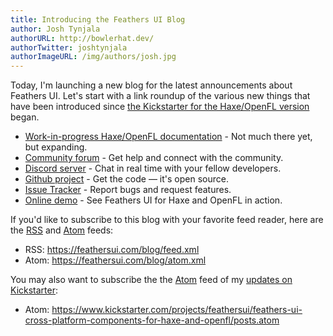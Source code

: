 ```yaml
---
title: Introducing the Feathers UI Blog
author: Josh Tynjala
authorURL: http://bowlerhat.dev/
authorTwitter: joshtynjala
authorImageURL: /img/authors/josh.jpg
---
```


Today, I'm launching a new blog for the latest announcements about Feathers UI. Let's start with a link roundup of the various new things that have been introduced since [the Kickstarter for the Haxe/OpenFL version](https://www.kickstarter.com/projects/feathersui/feathers-ui-cross-platform-components-for-haxe-and-openfl) began.

<!-- truncate -->

- [Work-in-progress Haxe/OpenFL documentation](/learn/haxe-openfl/installation) - Not much there yet, but expanding.
- [Community forum](https://community.feathersui.com/) - Get help and connect with the community.
- [Discord server](https://discord.feathersui.com/) - Chat in real time with your fellow developers.
- [Github project](https://github.com/feathersui/feathersui-openfl) - Get the code — it's open source.
- [Issue Tracker](https://github.com/feathersui/feathersui-openfl/issues) - Report bugs and request features.
- [Online demo](https://feathersui.com/openfl/demo/) - See Feathers UI for Haxe and OpenFL in action.

If you'd like to subscribe to this blog with your favorite feed reader, here are the [RSS](/blog/feed.xml) and [Atom](/blog/atom.xml) feeds:

- RSS: https://feathersui.com/blog/feed.xml
- Atom: https://feathersui.com/blog/atom.xml

You may also want to subscribe the the [Atom](https://www.kickstarter.com/projects/feathersui/feathers-ui-cross-platform-components-for-haxe-and-openfl/posts.atom) feed of my [updates on Kickstarter](https://www.kickstarter.com/projects/feathersui/feathers-ui-cross-platform-components-for-haxe-and-openfl/posts):

- Atom: https://www.kickstarter.com/projects/feathersui/feathers-ui-cross-platform-components-for-haxe-and-openfl/posts.atom
